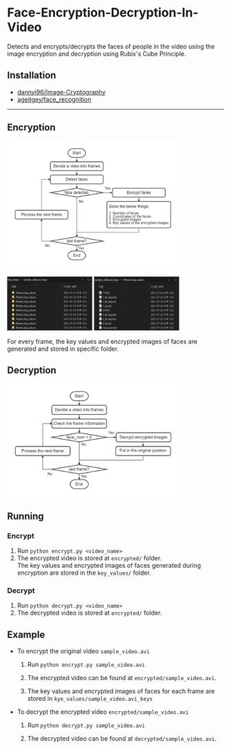 # Face-Encryption-Decryption-In-Video
Detects and encrypts/decrypts the faces of people in the video using the image encryption and decryption using Rubix's Cube Principle.


## Installation
- [dannyi96/Image-Cryptography](https://github.com/dannyi96/Image-Cryptography)
- [ageitgey/face_recognition](https://github.com/ageitgey/face_recognition)
---
## Encryption 
<img src = "encrypt_flowchart.png" width = "400">
<br/><br/>
<img src = "after_encryption.png" width = "400">


For every frame, the key values and encrypted images of faces are generated and stored in specific folder.

## Decryption
<img src = "decrypt_flowchart.png" width = "400">

## Running
### Encrypt
  1. Run ``` python encrypt.py <video_name> ```
  2. The encrypted video is stored at ```encrypted/``` folder.       
     The key values and encrypted images of faces generated during encryption are stored in the ```key_values/``` folder.

### Decrypt
  1. Run ``` python decrypt.py <video_name> ```
  2. The decrypted video is stored at ```encrypted/``` folder.     

## Example
  - To encrypt the original video ``` sample_video.avi ```

    1. Run ``` python encrypt.py sample_video.avi ```
  
    2. The encrypted video can be found at ```encrypted/sample_video.avi```.
  
    3. The key values and encrypted images of faces for each frame are stored in ```kye_values/sample_video.avi_keys```

  - To decrypt the encrypted video ``` encrypted/sample_video.avi ```
    1. Run ``` python decrypt.py sample_video.avi ```
  
    2. The decrypted video can be found at ```decrypted/sample_video.avi```.